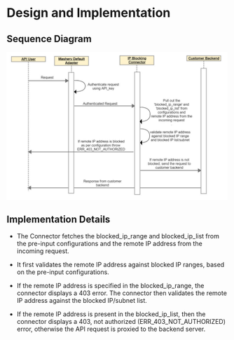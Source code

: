 ﻿---
sidebar_position: 3
---

# Design and Implementation

<head>
  <meta name="guidename" content="API Management"/>
  <meta name="context" content="GUID-937bad22-15f7-4fbb-96cd-0a423b15e881"/>
</head>

## Sequence Diagram

![](../../../Images/ip_blockingconnector.jpg)

## Implementation Details

- The Connector fetches the blocked\_ip\_range and blocked\_ip\_list from the pre-input configurations and the remote IP address from the incoming request. 

- It first validates the remote IP address against blocked IP ranges, based on the pre-input configurations. 

- If the remote IP address is specified in the blocked\_ip\_range, the connector displays a 403 error. The connector then validates the remote IP address against the blocked IP/subnet list. 

- If the remote IP address is present in the blocked\_ip\_list, then the connector displays a 403, not authorized (ERR\_403\_NOT\_AUTHORIZED) error, otherwise the API request is proxied to the backend server. 
